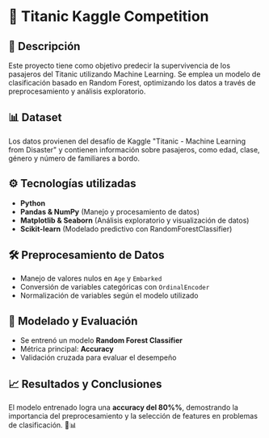 # 🚢 Titanic Kaggle Competition

## 📌 Descripción
Este proyecto tiene como objetivo predecir la supervivencia de los pasajeros del Titanic utilizando Machine Learning. Se emplea un modelo de clasificación basado en Random Forest, optimizando los datos a través de preprocesamiento y análisis exploratorio.

## 📊 Dataset
Los datos provienen del desafío de Kaggle "Titanic - Machine Learning from Disaster" y contienen información sobre pasajeros, como edad, clase, género y número de familiares a bordo.

## ⚙️ Tecnologías utilizadas
- **Python**
- **Pandas & NumPy** (Manejo y procesamiento de datos)
- **Matplotlib & Seaborn** (Análisis exploratorio y visualización de datos)
- **Scikit-learn** (Modelado predictivo con RandomForestClassifier)

## 🛠️ Preprocesamiento de Datos
- Manejo de valores nulos en `Age` y `Embarked`
- Conversión de variables categóricas con `OrdinalEncoder`
- Normalización de variables según el modelo utilizado

## 🤖 Modelado y Evaluación
- Se entrenó un modelo **Random Forest Classifier**
- Métrica principal: **Accuracy**
- Validación cruzada para evaluar el desempeño

## 📈 Resultados y Conclusiones
El modelo entrenado logra una **accuracy del 80%%**, demostrando la importancia del preprocesamiento y la selección de features en problemas de clasificación. 🚢📊



